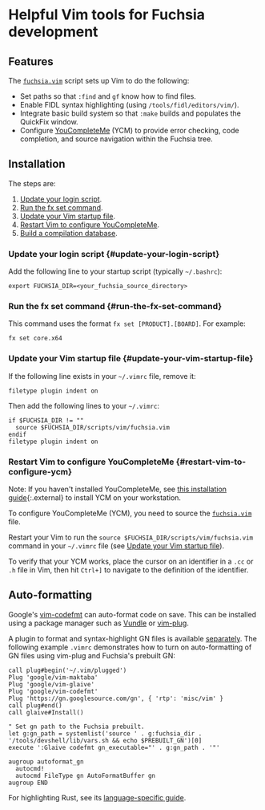 # Helpful Vim tools for Fuchsia development

## Features

The [`fuchsia.vim`](/scripts/vim/fuchsia.vim) script sets up Vim to do the
following:

*   Set paths so that `:find` and `gf` know how to find files.
*   Enable FIDL syntax highlighting (using `/tools/fidl/editors/vim/`).
*   Integrate basic build system so that `:make` builds and populates the
    QuickFix window.
*   Configure [YouCompleteMe](development/editors/youcompleteme.md) (YCM)
    to provide error checking, code completion, and source navigation within the
    Fuchsia tree.

## Installation

The steps are:

1.  [Update your login script](#update-your-login-script).
1.  [Run the fx set command](#run-the-fx-set-command).
1.  [Update your Vim startup file](#update-your-vim-startup-file).
1.  [Restart Vim to configure YouCompleteMe](#restart-vim-to-configure-ycm).
1.  [Build a compilation database](#build-a-compilation-database).

### Update your login script {#update-your-login-script}

Add the following line to your startup script (typically `~/.bashrc`):

```shell
export FUCHSIA_DIR=<your_fuchsia_source_directory>
```

### Run the fx set command {#run-the-fx-set-command}

This command uses the format `fx set [PRODUCT].[BOARD]`. For example:

```shell
fx set core.x64
```

### Update your Vim startup file {#update-your-vim-startup-file}

If the following line exists in your `~/.vimrc` file, remove it:

```shell
filetype plugin indent on
```

Then add the following lines to your `~/.vimrc`:

```shell
if $FUCHSIA_DIR != ""
  source $FUCHSIA_DIR/scripts/vim/fuchsia.vim
endif
filetype plugin indent on
```

### Restart Vim to configure YouCompleteMe {#restart-vim-to-configure-ycm}

Note: If you haven't installed YouCompleteMe, see
[this installation guide](https://github.com/ycm-core/YouCompleteMe#installation){:.external}
to install YCM on your workstation.

To configure YouCompleteMe (YCM), you need to source the
[`fuchsia.vim`](/scripts/vim/fuchsia.vim) file.

Restart your Vim to run the `source $FUCHSIA_DIR/scripts/vim/fuchsia.vim`
command in your `~/.vimrc` file (see
[Update your Vim startup file](#update-yout-vim-startup-file)).

To verify that your YCM works, place the cursor on an identifier in a `.cc` or
`.h` file in Vim, then hit `Ctrl+]` to navigate to the definition of the
identifier.

## Auto-formatting

Google's [vim-codefmt](https://github.com/google/vim-codefmt) can auto-format
code on save. This can be installed using a package manager such as
[Vundle](https://github.com/VundleVim/Vundle.vim) or
[vim-plug](https://github.com/junegunn/vim-plug).

A plugin to format and syntax-highlight GN files is available
[separately](https://gn.googlesource.com/gn/+/refs/heads/master/misc/vim). The
following example `.vimrc` demonstrates how to turn on auto-formatting of GN
files using vim-plug and Fuchsia's prebuilt GN:

```
call plug#begin('~/.vim/plugged')
Plug 'google/vim-maktaba'
Plug 'google/vim-glaive'
Plug 'google/vim-codefmt'
Plug 'https://gn.googlesource.com/gn', { 'rtp': 'misc/vim' }
call plug#end()
call glaive#Install()

" Set gn path to the Fuchsia prebuilt.
let g:gn_path = systemlist('source ' . g:fuchsia_dir . '/tools/devshell/lib/vars.sh && echo $PREBUILT_GN')[0]
execute ':Glaive codefmt gn_executable="' . g:gn_path . '"'

augroup autoformat_gn
  autocmd!
  autocmd FileType gn AutoFormatBuffer gn
augroup END
```

For highlighting Rust, see its [language-specific
guide](development/languages/rust/editors.md#vim).
